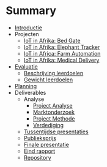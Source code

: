 # Summary
* [Introductie](./README.md)
* Projecten
  * [IoT in Afrika: Bed Gate](./projecten/africa_bed_gate.md)
  * [IoT in Afrika: Elephant Tracker](./projecten/africa_elephant_tracker.md)
  * [IoT in Africa: Farm Automation](./projecten/africa_labfarm.md)
  * [IoT in Afrika: Medical Delivery](./projecten/africa_medical_delivery.md)
* [Evaluatie](./evaluatie/evaluatie.md)
  * [Beschrijving leerdoelen](./evaluatie/beschrijving_leerdoelen.md)
  * [Gewicht leerdoelen](./evaluatie/gewicht_leerdoelen.md)
* [Planning](./planning.md)
* Deliverables
  * Analyse
    * [Project Analyse](deliverables/analyse/project_analyse.md)
    * [Marktonderzoek](deliverables/analyse/marktonderzoek.md)
    * [Project Methode](deliverables/analyse/project_methode.md)
    * [Verdediging](deliverables/analyse/verdediging.md)
  * [Tussentijdse presentaties](./deliverables/tussentijdse_presentaties.md)
  * [Publieksprijs](deliverables/publieksprijs.md)
  * [Finale presentatie](./deliverables/finale_presentatie.md)
  * [Eind rapport](./deliverables/eind_rapport.md)
  * [Repository](./deliverables/repo.md)
